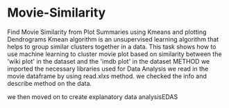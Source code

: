 # Movie-Similarity
Find Movie Similarity from Plot Summaries using Kmeans and plotting Dendrograms
Kmean algorithm is an unsupervised learning algorithm that helps to group similar clusters together in a data.
This task shows how to use machine learning to cluster movie plot based on similarity between the 'wiki plot' in the dataset and the 'imdb plot' in the dataset
METHOD
we imported the necessary libraries used for Data Analysis
we read in the movie dataframe by using read.xlxs method.
we checked the info and describe method on the data.

we then moved on to create explanatory data analysisEDAS

